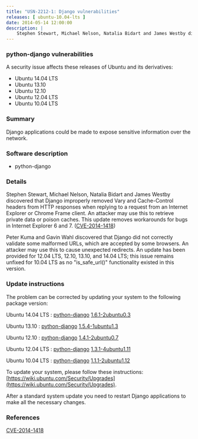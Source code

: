 ```yaml
---
title: "USN-2212-1: Django vulnerabilities"
releases: [ ubuntu-10.04-lts ]
date: 2014-05-14 12:00:00
description: |
    Stephen Stewart, Michael Nelson, Natalia Bidart and James Westby discovered that Django improperly removed Vary and Cache-Control headers from HTTP responses when replying to a request from an Internet Explorer or Chrome Frame client. An attacker may use this to retrieve private data or poison caches. This update removes workarounds for bugs in Internet Explorer 6 and 7. ([CVE-2014-1418](http://people.ubuntu.com/~ubuntu-security/cve/CVE-2014-1418))
--- 
```

 
### python-django vulnerabilities

A security issue affects these releases of Ubuntu and its derivatives:

* Ubuntu 14.04 LTS
* Ubuntu 13.10
* Ubuntu 12.10
* Ubuntu 12.04 LTS
* Ubuntu 10.04 LTS

### Summary

Django applications could be made to expose sensitive information over the network.

### Software description

* python-django 

### Details

Stephen Stewart, Michael Nelson, Natalia Bidart and James Westby discovered that Django improperly removed Vary and Cache-Control headers from HTTP responses when replying to a request from an Internet Explorer or Chrome Frame client. An attacker may use this to retrieve private data or poison caches. This update removes workarounds for bugs in Internet Explorer 6 and 7. ([CVE-2014-1418](http://people.ubuntu.com/~ubuntu-security/cve/CVE-2014-1418))

Peter Kuma and Gavin Wahl discovered that Django did not correctly validate some malformed URLs, which are accepted by some browsers. An attacker may use this to cause unexpected redirects. An update has been provided for 12.04 LTS, 12.10, 13.10, and 14.04 LTS; this issue remains unfixed for 10.04 LTS as no &quot;is_safe_url()&quot; functionality existed in this version. 

### Update instructions

The problem can be corrected by updating your system to the following package version:

Ubuntu 14.04 LTS
 : [python-django](https://launchpad.net/ubuntu/+source/python-django) <span> [1.6.1-2ubuntu0.3](https://launchpad.net/ubuntu/+source/python-django/1.6.1-2ubuntu0.3) </span> 

Ubuntu 13.10
 : [python-django](https://launchpad.net/ubuntu/+source/python-django) <span> [1.5.4-1ubuntu1.3](https://launchpad.net/ubuntu/+source/python-django/1.5.4-1ubuntu1.3) </span> 

Ubuntu 12.10
 : [python-django](https://launchpad.net/ubuntu/+source/python-django) <span> [1.4.1-2ubuntu0.7](https://launchpad.net/ubuntu/+source/python-django/1.4.1-2ubuntu0.7) </span> 

Ubuntu 12.04 LTS
 : [python-django](https://launchpad.net/ubuntu/+source/python-django) <span> [1.3.1-4ubuntu1.11](https://launchpad.net/ubuntu/+source/python-django/1.3.1-4ubuntu1.11) </span> 

Ubuntu 10.04 LTS
 : [python-django](https://launchpad.net/ubuntu/+source/python-django) <span> [1.1.1-2ubuntu1.12](https://launchpad.net/ubuntu/+source/python-django/1.1.1-2ubuntu1.12) </span> 

To update your system, please follow these instructions: [https://wiki.ubuntu.com/Security/Upgrades](https://wiki.ubuntu.com/Security/Upgrades).

After a standard system update you need to restart Django applications to make all the necessary changes. 

### References

 [CVE-2014-1418](http://people.ubuntu.com/~ubuntu-security/cve/CVE-2014-1418)
 
